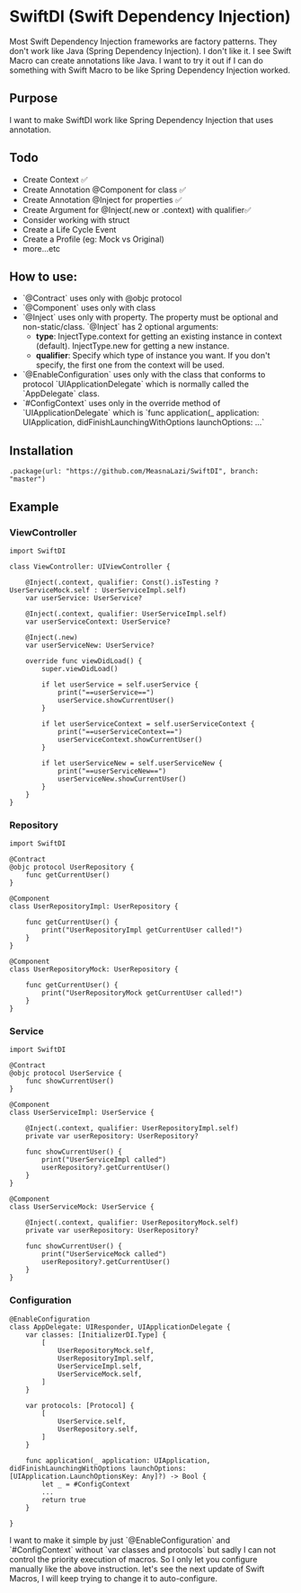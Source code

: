 <h1>SwiftDI (Swift Dependency Injection)</h1>

Most Swift Dependency Injection frameworks are factory patterns. They don't work like Java (Spring Dependency Injection). I don't like it. I see Swift Macro can create annotations like Java. 
I want to try it out if I can do something with Swift Macro to be like Spring Dependency Injection worked.

<h2>Purpose</h2>
I want to make SwiftDI work like Spring Dependency Injection that uses annotation.

<h2>Todo</h2>
<ul>
    <li>Create Context ✅</li>
    <li>Create Annotation @Component for class ✅</li>
    <li>Create Annotation @Inject for properties ✅</li>
    <li>Create Argument for @Inject(.new or .context) with qualifier✅</li>
    <li>Consider working with struct</li>
    <li>Create a Life Cycle Event</li>
    <li>Create a Profile (eg: Mock vs Original)</li>
    <li>more...etc</li>
</ul>

<h2>How to use:</h2>
<ul>
    <li>`@Contract` uses only with @objc protocol </li>
    <li>`@Component` uses only with class</li>
    <li>
        `@Inject` uses only with property. The property must be optional and non-static/class. `@Inject` has 2 optional arguments:
        <ul>
            <li>
            <b>type</b>: InjectType.context for getting an existing instance in context (default). InjectType.new for getting a new instance. 
            </li>
            <li>
            <b>qualifier</b>: Specify which type of instance you want. If you don't specify, the first one from the context will be used.  
            </li>
        </ul>
    </li>
    <li>
    `@EnableConfiguration` uses only with the class that conforms to protocol `UIApplicationDelegate` which is normally called the `AppDelegate` class.
    </li>
    <li>
    `#ConfigContext` uses only in the override method of `UIApplicationDelegate` which is `func application(_ application: UIApplication, didFinishLaunchingWithOptions launchOptions: ...`
    </li>
</ul>
<h2>Installation</h2>

```
.package(url: "https://github.com/MeasnaLazi/SwiftDI", branch: "master")
```
<h2>Example</h2>

<h3>ViewController</h3>

```
import SwiftDI

class ViewController: UIViewController {
    
    @Inject(.context, qualifier: Const().isTesting ? UserServiceMock.self : UserServiceImpl.self)
    var userService: UserService?
    
    @Inject(.context, qualifier: UserServiceImpl.self)
    var userServiceContext: UserService?
    
    @Inject(.new)
    var userServiceNew: UserService?

    override func viewDidLoad() {
        super.viewDidLoad()
        
        if let userService = self.userService {
            print("==userService==")
            userService.showCurrentUser()
        }
        
        if let userServiceContext = self.userServiceContext {
            print("==userServiceContext==")
            userServiceContext.showCurrentUser()
        }
        
        if let userServiceNew = self.userServiceNew {
            print("==userServiceNew==")
            userServiceNew.showCurrentUser()
        }
    }
}
```

<h3>Repository</h3>

```
import SwiftDI

@Contract
@objc protocol UserRepository {
    func getCurrentUser()
}

@Component
class UserRepositoryImpl: UserRepository {
    
    func getCurrentUser() {
        print("UserRepositoryImpl getCurrentUser called!")
    }
}

@Component
class UserRepositoryMock: UserRepository {
    
    func getCurrentUser() {
        print("UserRepositoryMock getCurrentUser called!")
    }
}
```

<h3>Service</h3>

```
import SwiftDI

@Contract
@objc protocol UserService {
    func showCurrentUser()
}

@Component
class UserServiceImpl: UserService {
    
    @Inject(.context, qualifier: UserRepositoryImpl.self)
    private var userRepository: UserRepository?
    
    func showCurrentUser() {
        print("UserServiceImpl called")
        userRepository?.getCurrentUser()
    }
}

@Component
class UserServiceMock: UserService {
    
    @Inject(.context, qualifier: UserRepositoryMock.self)
    private var userRepository: UserRepository?
    
    func showCurrentUser() {
        print("UserServiceMock called")
        userRepository?.getCurrentUser()
    }
}
```

<h3>Configuration</h3>

```
@EnableConfiguration
class AppDelegate: UIResponder, UIApplicationDelegate {
    var classes: [InitializerDI.Type] {
        [
            UserRepositoryMock.self,
            UserRepositoryImpl.self,
            UserServiceImpl.self,
            UserServiceMock.self,
        ]
    }
    
    var protocols: [Protocol] {
        [
            UserService.self,
            UserRepository.self,
        ]
    }
    
    func application(_ application: UIApplication, didFinishLaunchingWithOptions launchOptions: [UIApplication.LaunchOptionsKey: Any]?) -> Bool {
        let _ = #ConfigContext
        ...
        return true
    }

}
```
<p>I want to make it simple by just `@EnableConfiguration` and `#ConfigContext` without `var classes and protocols` but sadly I can not control the priority execution of macros. So I only let you configure manually like the above instruction. let's see the next update of Swift Macros, I will keep trying to change it to auto-configure. </p>
